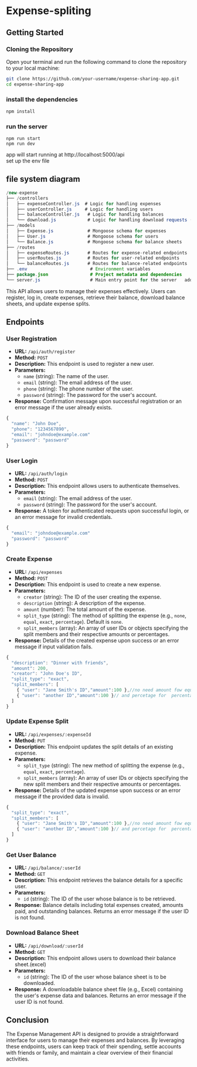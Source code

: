 #  Expense-spliting 

## Getting Started

### Cloning the Repository
Open your terminal and run the following command to clone the repository to your local machine:

```bash
git clone https://github.com/your-username/expense-sharing-app.git
cd expense-sharing-app
```
### install the dependencies
```bash
npm install
```
### run the server 
```
npm run start 
npm run dev
```
app will start running  at http://localhost:5000/api \
set up the env file 
## file system diagram
```java
/new-expense
├── /controllers
│   ├── expenseController.js  # Logic for handling expenses
│   ├── userController.js     # Logic for handling users
│   ├── balanceController.js   # Logic for handling balances
│   └── download.js            # Logic for handling download requests (e.g., CSV export)
├── /models
│   ├── Expense.js             # Mongoose schema for expenses
│   ├── User.js                # Mongoose schema for users
│   └── Balance.js             # Mongoose schema for balance sheets
├── /routes
│   ├── expenseRoutes.js       # Routes for expense-related endpoints
│   ├── userRoutes.js          # Routes for user-related endpoints
│   └── balanceRoutes.js       # Routes for balance-related endpoints
├── .env                        # Environment variables
├── package.json                # Project metadata and dependencies
└── server.js                   # Main entry point for the server   add this diagram at the top of that md file
```



This API allows users to manage their expenses effectively. Users can register, log in, create expenses, retrieve their balance, download balance sheets, and update expense splits.

## Endpoints

### User Registration
- **URL:** `/api/auth/register`
- **Method:** `POST`
- **Description:** This endpoint is used to register a new user.
- **Parameters:**
  - `name` (string): The name of the user.
  - `email` (string): The email address of the user.
  - `phone` (string): The phone number of the user.
  - `password` (string): The password for the user's account.
- **Response:** Confirmation message upon successful registration or an error message if the user already exists.

```javascript
{
  "name": "John Doe",
  "phone": "1234567890",
  "email": "johndoe@example.com"
  "password": "password"
}
```



### User Login
- **URL:** `/api/auth/login`
- **Method:** `POST`
- **Description:** This endpoint allows users to authenticate themselves.
- **Parameters:**
  - `email` (string): The email address of the user.
  - `password` (string): The password for the user's account.
- **Response:** A token for authenticated requests upon successful login, or an error message for invalid credentials.

```javascript
{
  "email": "johndoe@example.com"
  "password": "password"
}
```

### Create Expense
- **URL:** `/api/expenses`
- **Method:** `POST`
- **Description:** This endpoint is used to create a new expense.
- **Parameters:**
  - `creator` (string): The ID of the user creating the expense.
  - `description` (string): A description of the expense.
  - `amount` (number): The total amount of the expense.
  - `split_type` (string): The method of splitting the expense (e.g., `none`, `equal`, `exact`, `percentage`). Default is `none`.
  - `split_members` (array): An array of user IDs or objects specifying the split members and their respective amounts or percentages.
- **Response:** Details of the created expense upon success or an error message if input validation fails.

```javascript
{
  "description": "Dinner with friends",
  "amount": 200,
  "creator": "John Doe's ID",
  "split_type": "exact",
  "split_members": [
    { "user": "Jane Smith's ID","amount":100 },//no need amount fow equal
    { "user": "another ID","amount":100 }// and percetage for  percentage
  ]
}

```
### Update Expense Split
- **URL:** `/api/expenses/:expenseId`
- **Method:** `PUT`
- **Description:** This endpoint updates the split details of an existing expense.
- **Parameters:**
  - `split_type` (string): The new method of splitting the expense (e.g., `equal`, `exact`, `percentage`).
  - `split_members` (array): An array of user IDs or objects specifying the new split members and their respective amounts or percentages.
- **Response:** Details of the updated expense upon success or an error message if the provided data is invalid.


```javascript
{
  "split_type": "exact",
  "split_members": [
    { "user": "Jane Smith's ID","amount":100 },//no need amount fow equal
    { "user": "another ID","amount":100 }// and percetage for  percentage
  ]
}

```

 


### Get User Balance
- **URL:** `/api/balance/:userId`
- **Method:** `GET`
- **Description:** This endpoint retrieves the balance details for a specific user.
- **Parameters:**
  - `id` (string): The ID of the user whose balance is to be retrieved.
- **Response:** Balance details including total expenses created, amounts paid, and outstanding balances. Returns an error message if the user ID is not found.





### Download Balance Sheet
- **URL:** `/api/download/:userId`
- **Method:** `GET`
- **Description:** This endpoint allows users to download their balance sheet.(excel)
- **Parameters:**
  - `id` (string): The ID of the user whose balance sheet is to be downloaded.
- **Response:** A downloadable balance sheet file (e.g., Excel) containing the user's expense data and balances. Returns an error message if the user ID is not found.



## Conclusion

The Expense Management API is designed to provide a straightforward interface for users to manage their expenses and balances. By leveraging these endpoints, users can keep track of their spending, settle accounts with friends or family, and maintain a clear overview of their financial activities.
